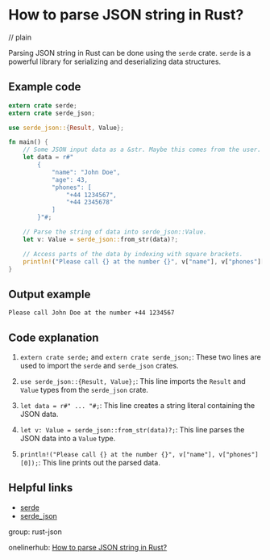 # How to parse JSON string in Rust?
// plain

Parsing JSON string in Rust can be done using the `serde` crate. `serde` is a powerful library for serializing and deserializing data structures.

## Example code

```rust
extern crate serde;
extern crate serde_json;

use serde_json::{Result, Value};

fn main() {
    // Some JSON input data as a &str. Maybe this comes from the user.
    let data = r#"
        {
            "name": "John Doe",
            "age": 43,
            "phones": [
                "+44 1234567",
                "+44 2345678"
            ]
        }"#;

    // Parse the string of data into serde_json::Value.
    let v: Value = serde_json::from_str(data)?;

    // Access parts of the data by indexing with square brackets.
    println!("Please call {} at the number {}", v["name"], v["phones"][0]);
}
```

## Output example

```
Please call John Doe at the number +44 1234567
```

## Code explanation


1. `extern crate serde;` and `extern crate serde_json;`: These two lines are used to import the `serde` and `serde_json` crates.

2. `use serde_json::{Result, Value};`: This line imports the `Result` and `Value` types from the `serde_json` crate.

3. `let data = r#" ... "#;`: This line creates a string literal containing the JSON data.

4. `let v: Value = serde_json::from_str(data)?;`: This line parses the JSON data into a `Value` type.

5. `println!("Please call {} at the number {}", v["name"], v["phones"][0]);`: This line prints out the parsed data.

## Helpful links

- [serde](https://crates.io/crates/serde)
- [serde_json](https://crates.io/crates/serde_json)

group: rust-json

onelinerhub: [How to parse JSON string in Rust?](https://onelinerhub.com/rust/how-to-parse-json-string-in-rust)
